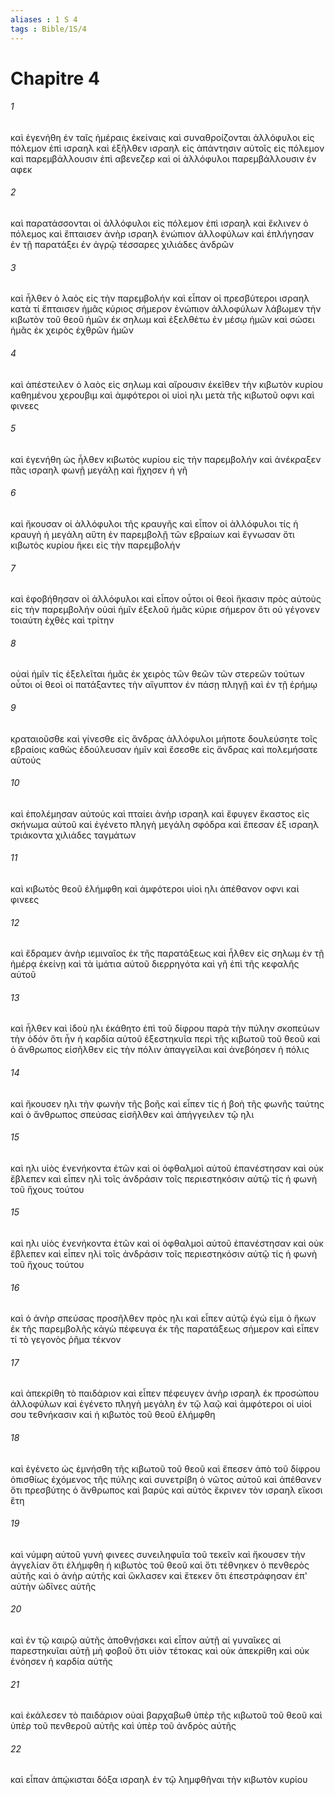 ```yaml
---
aliases : 1 S 4
tags : Bible/1S/4
---
```


# Chapitre 4

###### 1
καὶ ἐγενήθη ἐν ταῖς ἡμέραις ἐκείναις καὶ συναθροίζονται ἀλλόφυλοι εἰς πόλεμον ἐπὶ ισραηλ καὶ ἐξῆλθεν ισραηλ εἰς ἀπάντησιν αὐτοῖς εἰς πόλεμον καὶ παρεμβάλλουσιν ἐπὶ αβενεζερ καὶ οἱ ἀλλόφυλοι παρεμβάλλουσιν ἐν αφεκ
###### 2
καὶ παρατάσσονται οἱ ἀλλόφυλοι εἰς πόλεμον ἐπὶ ισραηλ καὶ ἔκλινεν ὁ πόλεμος καὶ ἔπταισεν ἀνὴρ ισραηλ ἐνώπιον ἀλλοφύλων καὶ ἐπλήγησαν ἐν τῇ παρατάξει ἐν ἀγρῷ τέσσαρες χιλιάδες ἀνδρῶν
###### 3
καὶ ἦλθεν ὁ λαὸς εἰς τὴν παρεμβολήν καὶ εἶπαν οἱ πρεσβύτεροι ισραηλ κατὰ τί ἔπταισεν ἡμᾶς κύριος σήμερον ἐνώπιον ἀλλοφύλων λάβωμεν τὴν κιβωτὸν τοῦ θεοῦ ἡμῶν ἐκ σηλωμ καὶ ἐξελθέτω ἐν μέσῳ ἡμῶν καὶ σώσει ἡμᾶς ἐκ χειρὸς ἐχθρῶν ἡμῶν
###### 4
καὶ ἀπέστειλεν ὁ λαὸς εἰς σηλωμ καὶ αἴρουσιν ἐκεῖθεν τὴν κιβωτὸν κυρίου καθημένου χερουβιμ καὶ ἀμφότεροι οἱ υἱοὶ ηλι μετὰ τῆς κιβωτοῦ οφνι καὶ φινεες
###### 5
καὶ ἐγενήθη ὡς ἦλθεν κιβωτὸς κυρίου εἰς τὴν παρεμβολήν καὶ ἀνέκραξεν πᾶς ισραηλ φωνῇ μεγάλῃ καὶ ἤχησεν ἡ γῆ
###### 6
καὶ ἤκουσαν οἱ ἀλλόφυλοι τῆς κραυγῆς καὶ εἶπον οἱ ἀλλόφυλοι τίς ἡ κραυγὴ ἡ μεγάλη αὕτη ἐν παρεμβολῇ τῶν εβραίων καὶ ἔγνωσαν ὅτι κιβωτὸς κυρίου ἥκει εἰς τὴν παρεμβολήν
###### 7
καὶ ἐφοβήθησαν οἱ ἀλλόφυλοι καὶ εἶπον οὗτοι οἱ θεοὶ ἥκασιν πρὸς αὐτοὺς εἰς τὴν παρεμβολήν οὐαὶ ἡμῖν ἐξελοῦ ἡμᾶς κύριε σήμερον ὅτι οὐ γέγονεν τοιαύτη ἐχθὲς καὶ τρίτην
###### 8
οὐαὶ ἡμῖν τίς ἐξελεῖται ἡμᾶς ἐκ χειρὸς τῶν θεῶν τῶν στερεῶν τούτων οὗτοι οἱ θεοὶ οἱ πατάξαντες τὴν αἴγυπτον ἐν πάσῃ πληγῇ καὶ ἐν τῇ ἐρήμῳ
###### 9
κραταιοῦσθε καὶ γίνεσθε εἰς ἄνδρας ἀλλόφυλοι μήποτε δουλεύσητε τοῖς εβραίοις καθὼς ἐδούλευσαν ἡμῖν καὶ ἔσεσθε εἰς ἄνδρας καὶ πολεμήσατε αὐτούς
###### 10
καὶ ἐπολέμησαν αὐτούς καὶ πταίει ἀνὴρ ισραηλ καὶ ἔφυγεν ἕκαστος εἰς σκήνωμα αὐτοῦ καὶ ἐγένετο πληγὴ μεγάλη σφόδρα καὶ ἔπεσαν ἐξ ισραηλ τριάκοντα χιλιάδες ταγμάτων
###### 11
καὶ κιβωτὸς θεοῦ ἐλήμφθη καὶ ἀμφότεροι υἱοὶ ηλι ἀπέθανον οφνι καὶ φινεες
###### 12
καὶ ἔδραμεν ἀνὴρ ιεμιναῖος ἐκ τῆς παρατάξεως καὶ ἦλθεν εἰς σηλωμ ἐν τῇ ἡμέρᾳ ἐκείνῃ καὶ τὰ ἱμάτια αὐτοῦ διερρηγότα καὶ γῆ ἐπὶ τῆς κεφαλῆς αὐτοῦ
###### 13
καὶ ἦλθεν καὶ ἰδοὺ ηλι ἐκάθητο ἐπὶ τοῦ δίφρου παρὰ τὴν πύλην σκοπεύων τὴν ὁδόν ὅτι ἦν ἡ καρδία αὐτοῦ ἐξεστηκυῖα περὶ τῆς κιβωτοῦ τοῦ θεοῦ καὶ ὁ ἄνθρωπος εἰσῆλθεν εἰς τὴν πόλιν ἀπαγγεῖλαι καὶ ἀνεβόησεν ἡ πόλις
###### 14
καὶ ἤκουσεν ηλι τὴν φωνὴν τῆς βοῆς καὶ εἶπεν τίς ἡ βοὴ τῆς φωνῆς ταύτης καὶ ὁ ἄνθρωπος σπεύσας εἰσῆλθεν καὶ ἀπήγγειλεν τῷ ηλι
###### 15
καὶ ηλι υἱὸς ἐνενήκοντα ἐτῶν καὶ οἱ ὀφθαλμοὶ αὐτοῦ ἐπανέστησαν καὶ οὐκ ἔβλεπεν καὶ εἶπεν ηλὶ τοῖς ἀνδράσιν τοῖς περιεστηκόσιν αὐτῷ τίς ἡ φωνὴ τοῦ ἤχους τούτου
###### 15
καὶ ηλι υἱὸς ἐνενήκοντα ἐτῶν καὶ οἱ ὀφθαλμοὶ αὐτοῦ ἐπανέστησαν καὶ οὐκ ἔβλεπεν καὶ εἶπεν ηλὶ τοῖς ἀνδράσιν τοῖς περιεστηκόσιν αὐτῷ τίς ἡ φωνὴ τοῦ ἤχους τούτου
###### 16
καὶ ὁ ἀνὴρ σπεύσας προσῆλθεν πρὸς ηλι καὶ εἶπεν αὐτῷ ἐγώ εἰμι ὁ ἥκων ἐκ τῆς παρεμβολῆς κἀγὼ πέφευγα ἐκ τῆς παρατάξεως σήμερον καὶ εἶπεν τί τὸ γεγονὸς ῥῆμα τέκνον
###### 17
καὶ ἀπεκρίθη τὸ παιδάριον καὶ εἶπεν πέφευγεν ἀνὴρ ισραηλ ἐκ προσώπου ἀλλοφύλων καὶ ἐγένετο πληγὴ μεγάλη ἐν τῷ λαῷ καὶ ἀμφότεροι οἱ υἱοί σου τεθνήκασιν καὶ ἡ κιβωτὸς τοῦ θεοῦ ἐλήμφθη
###### 18
καὶ ἐγένετο ὡς ἐμνήσθη τῆς κιβωτοῦ τοῦ θεοῦ καὶ ἔπεσεν ἀπὸ τοῦ δίφρου ὀπισθίως ἐχόμενος τῆς πύλης καὶ συνετρίβη ὁ νῶτος αὐτοῦ καὶ ἀπέθανεν ὅτι πρεσβύτης ὁ ἄνθρωπος καὶ βαρύς καὶ αὐτὸς ἔκρινεν τὸν ισραηλ εἴκοσι ἔτη
###### 19
καὶ νύμφη αὐτοῦ γυνὴ φινεες συνειληφυῖα τοῦ τεκεῖν καὶ ἤκουσεν τὴν ἀγγελίαν ὅτι ἐλήμφθη ἡ κιβωτὸς τοῦ θεοῦ καὶ ὅτι τέθνηκεν ὁ πενθερὸς αὐτῆς καὶ ὁ ἀνὴρ αὐτῆς καὶ ὤκλασεν καὶ ἔτεκεν ὅτι ἐπεστράφησαν ἐπ' αὐτὴν ὠδῖνες αὐτῆς
###### 20
καὶ ἐν τῷ καιρῷ αὐτῆς ἀποθνῄσκει καὶ εἶπον αὐτῇ αἱ γυναῖκες αἱ παρεστηκυῖαι αὐτῇ μὴ φοβοῦ ὅτι υἱὸν τέτοκας καὶ οὐκ ἀπεκρίθη καὶ οὐκ ἐνόησεν ἡ καρδία αὐτῆς
###### 21
καὶ ἐκάλεσεν τὸ παιδάριον οὐαὶ βαρχαβωθ ὑπὲρ τῆς κιβωτοῦ τοῦ θεοῦ καὶ ὑπὲρ τοῦ πενθεροῦ αὐτῆς καὶ ὑπὲρ τοῦ ἀνδρὸς αὐτῆς
###### 22
καὶ εἶπαν ἀπῴκισται δόξα ισραηλ ἐν τῷ λημφθῆναι τὴν κιβωτὸν κυρίου
